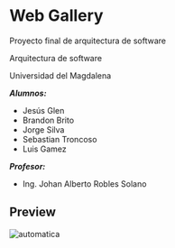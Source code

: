 # Web Gallery

Proyecto final de arquitectura de software

Arquitectura de software

Universidad del Magdalena

***Alumnos:*** 
* Jesús Glen
* Brandon Brito
* Jorge Silva
* Sebastian Troncoso
* Luis Gamez

***Profesor:*** 
* Ing. Johan Alberto Robles Solano

## Preview
![automatica](https://firebasestorage.googleapis.com/v0/b/warehouse-ee161.appspot.com/o/webGallery.png?alt=media&token=00c234c4-e61e-4ef8-9b49-6d3b1551def4)
